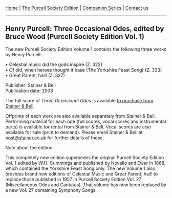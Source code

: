 [Home](../index.md)  |  [The Purcell Society Edition](../purcell-society-edition.md)  |  [Companion Series](../purcell-society-companion-series.md)  |  [Contact us](../contact-us.md)

***  

## Henry Purcell: Three Occasional Odes, edited by Bruce Wood (Purcell Society Edition Vol. 1)

The new Purcell Society Edition Volume 1 contains the following three works by Henry Purcell:  

•	Celestial music did the gods inspire (Z. 322)  
•	Of old, when heroes thought it base (The Yorkshire Feast Song) (Z. 333)  
•	Great Parent, hail! (Z. 327)  

Publisher: Stainer & Bell  
Publication date: 2008  

The full score of *Three Occasional Odes* is available [to purchase from Stainer & Bell](https://stainer.co.uk/shop/pe1/).  

Offprints of each work are also available separately from Stainer & Bell. Performing material for each ode (full scores, vocal scores and instrumental parts) is available for rental from Stainer & Bell. Vocal scores are also available for sale (print to demand). Please email Stainer & Bell at [post@stainer.co.uk](mailto:post@stainer.co.uk) for further details of these.  

Note about the edition:  

This completely new edition supersedes the original Purcell Society Edition Vol. 1 edited by W.H. Cummings and published by Novello and Ewer in 1868, which contained the Yorkshire Feast Song only. The new Volume 1 also provides brand new editions of Celestial Music and Great Parent, hail! to replace those published in 1957 in Purcell Society Edition Vol. 27 (Miscellaneous Odes and Cantatas). That volume has now been replaced by a new Vol. 27 containing Symphony Songs.  
